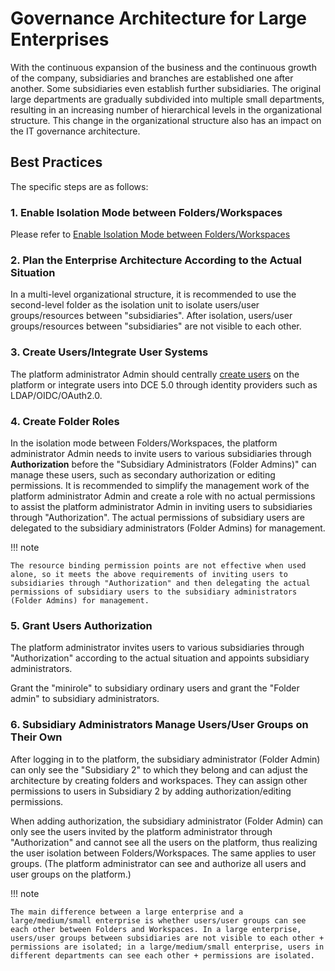 # Governance Architecture for Large Enterprises

With the continuous expansion of the business and the continuous growth of the company, subsidiaries and branches are established one after another. Some subsidiaries even establish further subsidiaries. The original large departments are gradually subdivided into multiple small departments, resulting in an increasing number of hierarchical levels in the organizational structure. This change in the organizational structure also has an impact on the IT governance architecture.

## Best Practices

The specific steps are as follows:

### 1. Enable Isolation Mode between Folders/Workspaces

Please refer to [Enable Isolation Mode between Folders/Workspaces](../install/user-isolation.md)


### 2. Plan the Enterprise Architecture According to the Actual Situation

In a multi-level organizational structure, it is recommended to use the second-level folder as the isolation unit to isolate users/user groups/resources between "subsidiaries". After isolation, users/user groups/resources between "subsidiaries" are not visible to each other.

### 3. Create Users/Integrate User Systems

The platform administrator Admin should centrally [create users](../user-guide/access-control/user.md) on the platform or integrate users into DCE 5.0 through identity providers such as LDAP/OIDC/OAuth2.0.

### 4. Create Folder Roles

In the isolation mode between Folders/Workspaces, the platform administrator Admin needs to invite users to various subsidiaries through **Authorization** before the "Subsidiary Administrators (Folder Admins)" can manage these users, such as secondary authorization or editing permissions. It is recommended to simplify the management work of the platform administrator Admin and create a role with no actual permissions to assist the platform administrator Admin in inviting users to subsidiaries through "Authorization". The actual permissions of subsidiary users are delegated to the subsidiary administrators (Folder Admins) for management.

!!! note

    The resource binding permission points are not effective when used alone, so it meets the above requirements of inviting users to subsidiaries through "Authorization" and then delegating the actual permissions of subsidiary users to the subsidiary administrators (Folder Admins) for management.

### 5. Grant Users Authorization

The platform administrator invites users to various subsidiaries through "Authorization" according to the actual situation and appoints subsidiary administrators.

Grant the "minirole" to subsidiary ordinary users and grant the "Folder admin" to subsidiary administrators.

### 6. Subsidiary Administrators Manage Users/User Groups on Their Own

After logging in to the platform, the subsidiary administrator (Folder Admin) can only see the "Subsidiary 2" to which they belong and can adjust the architecture by creating folders and workspaces. They can assign other permissions to users in Subsidiary 2 by adding authorization/editing permissions.

When adding authorization, the subsidiary administrator (Folder Admin) can only see the users invited by the platform administrator through "Authorization" and cannot see all the users on the platform, thus realizing the user isolation between Folders/Workspaces. The same applies to user groups. (The platform administrator can see and authorize all users and user groups on the platform.)

!!! note

    The main difference between a large enterprise and a large/medium/small enterprise is whether users/user groups can see each other between Folders and Workspaces. In a large enterprise, users/user groups between subsidiaries are not visible to each other + permissions are isolated; in a large/medium/small enterprise, users in different departments can see each other + permissions are isolated.
